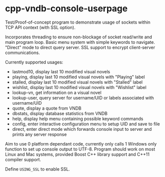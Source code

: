 # cpp-vndb-console-userpage
Test/Proof-of-concept program to demonstrate usage of sockets within TCP API context (with SSL option).

Incorporates threading to ensure non-blockage of socket read/write and main program loop. 
Basic menu system with simple keywords to navigate.
"Direct" mode to direct query server.
SSL support to encrypt client-server communications.

Currently supported usages:
- lastmod10,     display last 10 modified visual novels
- playing,       display last 10 modified visual novels with "Playing" label
- stalled,       display last 10 modified visual novels with "Stalled" label
- wishlist,      display last 10 modified visual novels with "Wishlist" label
- lookup-vn,     get information on a visual novel
- lookup-user,   query server for username/UID or labels associated with username/UID
- quote,         display a quote from VNDB
- dbstats,       display database statistics from VNDB
- help,          display help menu containing possible keyword commands
- config,        enter interactive configuration menu to setup UID and save to file
- direct,        enter direct mode which forwards console input to server and prints any server response

Aim to use 0 platform dependant code, currently only calls 1 Windows only function to set up console output to UTF-8.
Program should work on most Linux and Mac systems, provided Boost C++ library support and C++11 compiler support.

Define `USING_SSL` to enable SSL.
